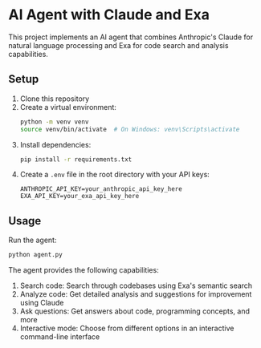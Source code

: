 # AI Agent with Claude and Exa

This project implements an AI agent that combines Anthropic's Claude for natural language processing and Exa for code search and analysis capabilities.

## Setup

1. Clone this repository
2. Create a virtual environment:
   ```bash
   python -m venv venv
   source venv/bin/activate  # On Windows: venv\Scripts\activate
   ```
3. Install dependencies:
   ```bash
   pip install -r requirements.txt
   ```
4. Create a `.env` file in the root directory with your API keys:
   ```
   ANTHROPIC_API_KEY=your_anthropic_api_key_here
   EXA_API_KEY=your_exa_api_key_here
   ```

## Usage

Run the agent:
```bash
python agent.py
```

The agent provides the following capabilities:
1. Search code: Search through codebases using Exa's semantic search
2. Analyze code: Get detailed analysis and suggestions for improvement using Claude
3. Ask questions: Get answers about code, programming concepts, and more
4. Interactive mode: Choose from different options in an interactive command-line interface 